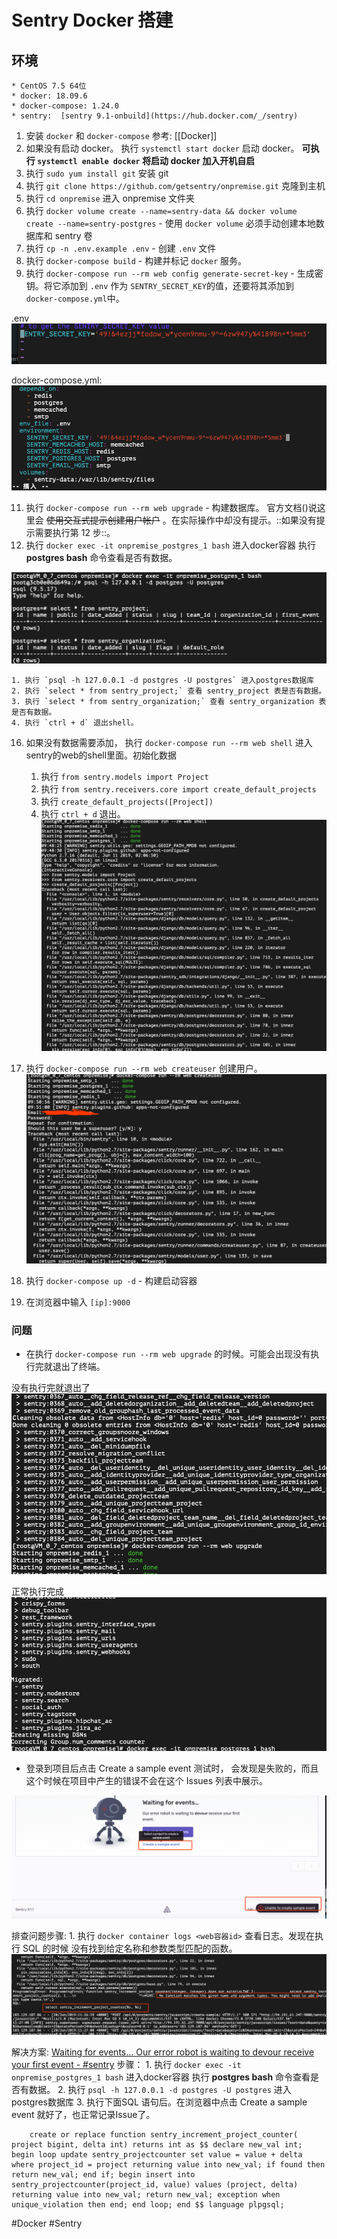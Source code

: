 # Sentry Docker 搭建
## 环境
	* CentOS 7.5 64位
	* docker: 18.09.6
	* docker-compose: 1.24.0
	* sentry:  [sentry 9.1-onbuild](https://hub.docker.com/_/sentry)

1. 安装 `docker` 和 `docker-compose` 参考: [[Docker]]
2. 如果没有启动 docker。 执行 `systemctl start docker` 启动 docker。 **可执行 `systemctl enable docker` 将启动 docker 加入开机自启**
3. 执行 `sudo yum install git` 安装 git
4. 执行 `git clone https://github.com/getsentry/onpremise.git` 克隆到主机
5. 执行 `cd onpremise` 进入 onpremise 文件夹
6. 执行 `docker volume create --name=sentry-data && docker volume create --name=sentry-postgres` - 使用 `docker volume` 必须手动创建本地数据库和 sentry 卷
7. 执行 `cp -n .env.example .env` - 创建 `.env` 文件
8. 执行 `docker-compose build` - 构建并标记 `docker` 服务。
9. 执行 `docker-compose run --rm web config generate-secret-key` - 生成密钥。将它添加到 `.env` 作为 `SENTRY_SECRET_KEY`的值，还要将其添加到 `docker-compose.yml`中。

.env
![](Sentry%20Docker%20%E6%90%AD%E5%BB%BA/53396589-B29A-40E8-AF11-637EED047BA8.png)

docker-compose.yml:
![](Sentry%20Docker%20%E6%90%AD%E5%BB%BA/426669CC-D42F-45E3-863B-7C93963532B2.png)

11. 执行 `docker-compose run --rm web upgrade` - 构建数据库。 官方文档()说这里会 ~~使用交互式提示创建用户帐户~~ 。在实际操作中却没有提示。::如果没有提示需要执行第 12 步::。
12. 执行 `docker exec -it onpremise_postgres_1 bash` 进入docker容器 执行 **postgres bash** 命令查看是否有数据。

![](Sentry%20Docker%20%E6%90%AD%E5%BB%BA/0FBDC146-065F-4CA7-B937-7879659BA244.png)

	1. 执行 `psql -h 127.0.0.1 -d postgres -U postgres` 进入postgres数据库
	2. 执行 `select * from sentry_project;` 查看 sentry_project 表是否有数据。
	3. 执行 `select * from sentry_organization;` 查看 sentry_organization 表是否有数据。
	4. 执行 `ctrl + d` 退出shell。

16. 如果没有数据需要添加， 执行 `docker-compose run --rm web shell` 进入sentry的web的shell里面。初始化数据

	1. 执行 `from sentry.models import Project`
	2. 执行 `from sentry.receivers.core import create_default_projects`
	3. 执行 `create_default_projects([Project])`
	4. 执行 `ctrl + d` 退出。
![](Sentry%20Docker%20%E6%90%AD%E5%BB%BA/FE84042A-3B84-4E53-9FDA-9BC719BAE93A.png)

20. 执行 `docker-compose run --rm web createuser` 创建用户。
![](Sentry%20Docker%20%E6%90%AD%E5%BB%BA/CD96B0FB-7E8A-472B-B543-B01D6C522477.png)

21. 执行 `docker-compose up -d` - 构建启动容器
22. 在浏览器中输入 `[ip]:9000` 

### 问题

* 在执行 `docker-compose run --rm web upgrade` 的时候。可能会出现没有执行完就退出了终端。

没有执行完就退出了
![](Sentry%20Docker%20%E6%90%AD%E5%BB%BA/E8E9EDE8-09FA-4223-97D4-D745D48DEB04.png)

正常执行完成
![](Sentry%20Docker%20%E6%90%AD%E5%BB%BA/C0EF8254-C4E7-4D5D-BC42-03E8D889ED5F.png)

* 登录到项目后点击 Create a sample event 测试时， 会发现是失败的，而且这个时候在项目中产生的错误不会在这个 Issues 列表中展示。

![](Sentry%20Docker%20%E6%90%AD%E5%BB%BA/16F1D2B1-D1EC-46EA-BDFE-69B813E6682C.png)

排查问题步骤:
	1. 执行 `docker container logs <web容器id>` 查看日志。发现在执行 SQL 的时候 没有找到给定名称和参数类型匹配的函数。
![](Sentry%20Docker%20%E6%90%AD%E5%BB%BA/23B4330D-A43B-4CE7-9FED-9C948293F2FD.png)


解决方案: [Waiting for events… Our error robot is waiting to devour receive your first event - #sentry](https://forum.sentry.io/t/waiting-for-events-our-error-robot-is-waiting-to-devour-receive-your-first-event/4355)
步骤：
	1. 执行 `docker exec -it onpremise_postgres_1 bash` 进入docker容器 执行 **postgres bash** 命令查看是否有数据。
	2. 执行 `psql -h 127.0.0.1 -d postgres -U postgres` 进入postgres数据库
	3. 执行下面SQL 语句后。在浏览器中点击 Create a sample event 就好了，也正常记录Issue了。
```shell
	create or replace function sentry_increment_project_counter( project bigint, delta int) returns int as $$ declare new_val int; begin loop update sentry_projectcounter set value = value + delta where project_id = project returning value into new_val; if found then return new_val; end if; begin insert into sentry_projectcounter(project_id, value) values (project, delta) returning value into new_val; return new_val; exception when unique_violation then end; end loop; end $$ language plpgsql;
```

#Docker  #Sentry
